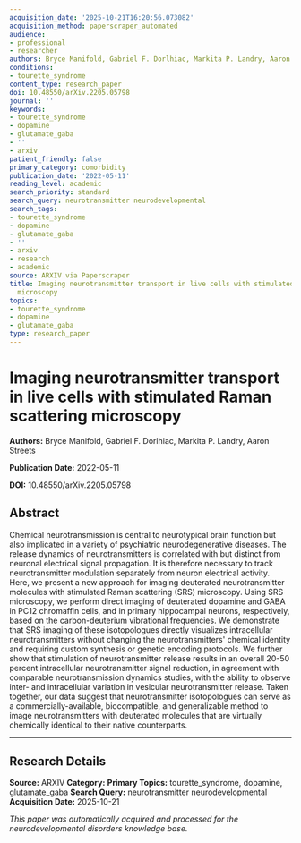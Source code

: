 ```yaml
---
acquisition_date: '2025-10-21T16:20:56.073082'
acquisition_method: paperscraper_automated
audience:
- professional
- researcher
authors: Bryce Manifold, Gabriel F. Dorlhiac, Markita P. Landry, Aaron Streets
conditions:
- tourette_syndrome
content_type: research_paper
doi: 10.48550/arXiv.2205.05798
journal: ''
keywords:
- tourette_syndrome
- dopamine
- glutamate_gaba
- ''
- arxiv
patient_friendly: false
primary_category: comorbidity
publication_date: '2022-05-11'
reading_level: academic
search_priority: standard
search_query: neurotransmitter neurodevelopmental
search_tags:
- tourette_syndrome
- dopamine
- glutamate_gaba
- ''
- arxiv
- research
- academic
source: ARXIV via Paperscraper
title: Imaging neurotransmitter transport in live cells with stimulated Raman scattering
  microscopy
topics:
- tourette_syndrome
- dopamine
- glutamate_gaba
type: research_paper
---
```


# Imaging neurotransmitter transport in live cells with stimulated Raman scattering microscopy

**Authors:** Bryce Manifold, Gabriel F. Dorlhiac, Markita P. Landry, Aaron Streets

**Publication Date:** 2022-05-11

**DOI:** 10.48550/arXiv.2205.05798

## Abstract

Chemical neurotransmission is central to neurotypical brain function but also implicated in a variety of psychiatric neurodegenerative diseases. The release dynamics of neurotransmitters is correlated with but distinct from neuronal electrical signal propagation. It is therefore necessary to track neurotransmitter modulation separately from neuron electrical activity. Here, we present a new approach for imaging deuterated neurotransmitter molecules with stimulated Raman scattering (SRS) microscopy. Using SRS microscopy, we perform direct imaging of deuterated dopamine and GABA in PC12 chromaffin cells, and in primary hippocampal neurons, respectively, based on the carbon-deuterium vibrational frequencies. We demonstrate that SRS imaging of these isotopologues directly visualizes intracellular neurotransmitters without changing the neurotransmitters' chemical identity and requiring custom synthesis or genetic encoding protocols. We further show that stimulation of neurotransmitter release results in an overall 20-50 percent intracellular neurotransmitter signal reduction, in agreement with comparable neurotransmission dynamics studies, with the ability to observe inter- and intracellular variation in vesicular neurotransmitter release. Taken together, our data suggest that neurotransmitter isotopologues can serve as a commercially-available, biocompatible, and generalizable method to image neurotransmitters with deuterated molecules that are virtually chemically identical to their native counterparts.

---

## Research Details

**Source:** ARXIV
**Category:** 
**Primary Topics:** tourette_syndrome, dopamine, glutamate_gaba
**Search Query:** neurotransmitter neurodevelopmental
**Acquisition Date:** 2025-10-21

*This paper was automatically acquired and processed for the neurodevelopmental disorders knowledge base.*
